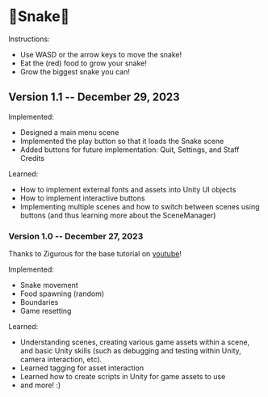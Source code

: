# 🐍**Snake**🐍

Instructions:
- Use WASD or the arrow keys to move the snake!
- Eat the (red) food to grow your snake!
- Grow the biggest snake you can!

## **Version 1.1 -- December 29, 2023**
Implemented:
- Designed a main menu scene 
- Implemented the play button so that it loads the Snake scene
- Added buttons for future implementation: Quit, Settings, and Staff Credits

Learned:
- How to implement external fonts and assets into Unity UI objects
- How to implement interactive buttons
- Implementing multiple scenes and how to switch between scenes using buttons (and thus learning more about the SceneManager)

### **Version 1.0 -- December 27, 2023**
Thanks to Zigurous for the base tutorial on [youtube](https://www.youtube.com/watch?v=U8gUnpeaMbQ&ab_channel=Zigurous)! 

Implemented:
- Snake movement
- Food spawning (random)
- Boundaries
- Game resetting  

Learned: 
- Understanding scenes, creating various game assets within a scene, and basic Unity skills (such as debugging and testing within Unity, camera interaction, etc).
- Learned tagging for asset interaction
- Learned how to create scripts in Unity for game assets to use
- and more! :) 
